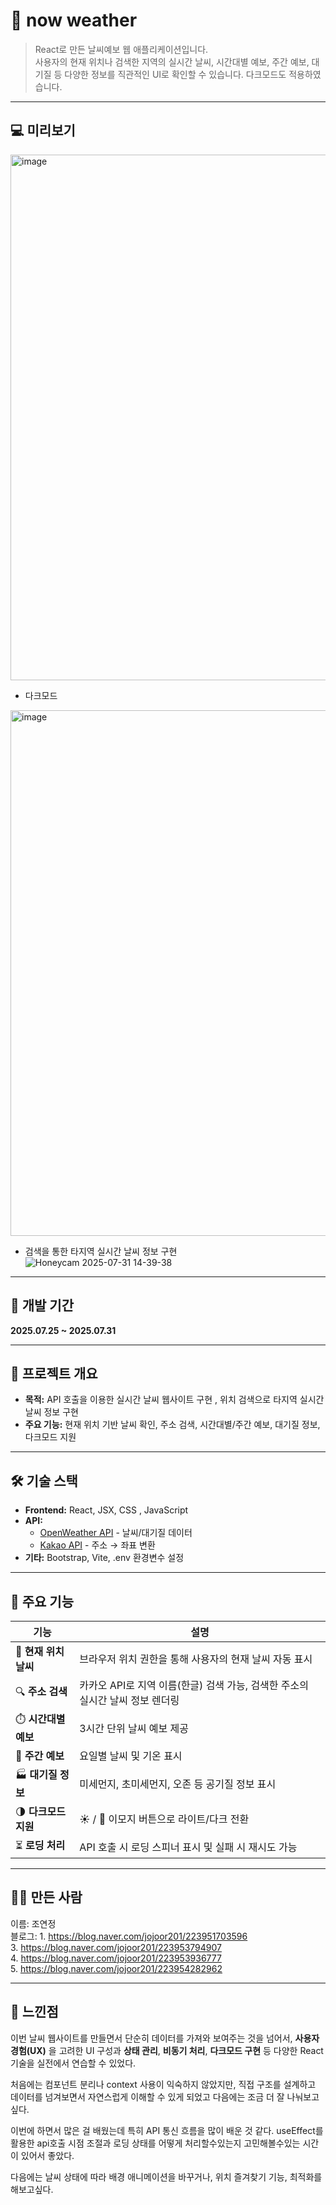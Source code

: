 # 📝 now weather
> React로 만든 날씨예보 웹 애플리케이션입니다.</br> 사용자의 현재 위치나 검색한 지역의 실시간 날씨, 시간대별 예보, 주간 예보, 대기질 등 다양한 정보를 직관적인 UI로 확인할 수 있습니다. 다크모드도 적용하였습니다.</br>
---

## 💻 미리보기
<img width="1532" height="841" alt="image" src="https://github.com/user-attachments/assets/908d1fd4-c1f8-4ef1-bf7f-e1da1637c911" />


- 다크모드</br>
<img width="1600" height="841" alt="image" src="https://github.com/user-attachments/assets/d360e4a2-8745-49e0-9ed1-167758cf1665" />

- 검색을 통한 타지역 실시간 날씨 정보 구현
![Honeycam 2025-07-31 14-39-38](https://github.com/user-attachments/assets/910ee7e6-31a5-4e94-91f3-e1a43e5d74c4)


---


## 📅 개발 기간

**2025.07.25 ~ 2025.07.31**  

---

## 📌 프로젝트 개요

- **목적:** API 호출을 이용한 실시간 날씨 웹사이트 구현 , 위치 검색으로 타지역 실시간 날씨 정보 구현
- **주요 기능:** 현재 위치 기반 날씨 확인, 주소 검색, 시간대별/주간 예보, 대기질 정보, 다크모드 지원

---

## 🛠️ 기술 스택

- **Frontend:** React, JSX, CSS , JavaScript
- **API:** 
  - [OpenWeather API](https://openweathermap.org/api) - 날씨/대기질 데이터
  - [Kakao API](https://developers.kakao.com/docs/latest/ko/local/dev-guide) - 주소 → 좌표 변환
- **기타:** Bootstrap, Vite, .env 환경변수 설정

---

## 🔧 주요 기능

| 기능 | 설명 |
|------|------|
| 🧭 **현재 위치 날씨** | 브라우저 위치 권한을 통해 사용자의 현재 날씨 자동 표시 |
| 🔍 **주소 검색** | 카카오 API로 지역 이름(한글) 검색 가능, 검색한 주소의 실시간 날씨 정보 렌더링 |
| ⏱️ **시간대별 예보** | 3시간 단위 날씨 예보 제공 |
| 📅 **주간 예보** | 요일별 날씨 및 기온 표시 |
| 🏭 **대기질 정보** | 미세먼지, 초미세먼지, 오존 등 공기질 정보 표시 |
| 🌗 **다크모드 지원** | ☀️ / 🌙 이모지 버튼으로 라이트/다크 전환 |
| ⏳ **로딩 처리** | API 호출 시 로딩 스피너 표시 및 실패 시 재시도 가능 |

---
## 🙋‍♀️ 만든 사람
이름: 조연정</br>
블로그: 1. https://blog.naver.com/jojoor201/223951703596 </br>
3. https://blog.naver.com/jojoor201/223953794907 </br>
4. https://blog.naver.com/jojoor201/223953936777 </br>
5. https://blog.naver.com/jojoor201/223954282962

---
## 💭 느낀점

이번 날씨 웹사이트를 만들면서 단순히 데이터를 가져와 보여주는 것을 넘어서, **사용자 경험(UX)** 을 고려한 UI 구성과 **상태 관리**, **비동기 처리**, **다크모드 구현** 등 다양한 React 기술을 실전에서 연습할 수 있었다.

처음에는 컴포넌트 분리나 context 사용이 익숙하지 않았지만, 직접 구조를 설계하고 데이터를 넘겨보면서 자연스럽게 이해할 수 있게 되었고 다음에는 조금 더 잘 나눠보고 싶다.

이번에 하면서 많은 걸 배웠는데 특히 API 통신 흐름을 많이 배운 것 같다. useEffect를 활용한 api호출 시점 조절과 로딩 상태를 어떻게 처리할수있는지 고민해볼수있는 시간이 있어서 좋았다.

다음에는 날씨 상태에 따라 배경 애니메이션을 바꾸거나, 위치 즐겨찾기 기능, 최적화를 해보고싶다.
